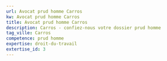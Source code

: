 ```yaml
---
url: Avocat prud homme Carros
kw: Avocat prud homme Carros
title: Avocat prud homme Carros
description: Carros - confiez-nous votre dossier prud homme
tag_ville: Carros
competence: prud homme
expertise: droit-du-travail
extertise_id: 3
---
```

